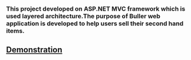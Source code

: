
### This project developed on ASP.NET MVC framework which is used layered architecture.The purpose of Buller web application is developed to help users sell their second hand items.

## [Demonstration](http://buller.somee.com/)

